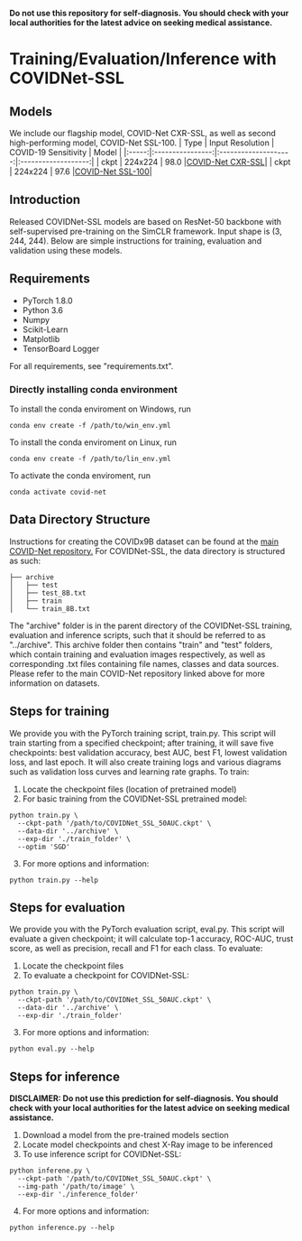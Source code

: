**Do not use this repository for self-diagnosis. You should check with your local authorities for the latest advice on seeking medical assistance.**

# Training/Evaluation/Inference with COVIDNet-SSL

## Models
We include our flagship model, COVID-Net CXR-SSL, as well as second high-performing model, COVID-Net SSL-100.
|  Type | Input Resolution | COVID-19 Sensitivity |        Model        |
|:-----:|:----------------:|:--------------------:|:-------------------:|
|  ckpt |      224x224     |         98.0         |[COVID-Net CXR-SSL](https://drive.google.com/drive/folders/1iB1GA1q73usP5sLjkpb6t_WvGhP2_ZKm?usp=sharing)|
|  ckpt |      224x224     |         97.6         |[COVID-Net SSL-100](https://drive.google.com/drive/folders/1iB1GA1q73usP5sLjkpb6t_WvGhP2_ZKm?usp=sharing)|

## Introduction
Released COVIDNet-SSL models are based on ResNet-50 backbone with self-supervised pre-training on the SimCLR framework. Input shape is (3, 244, 244). Below are simple instructions for training, evaluation and validation using these models. 

## Requirements
- PyTorch 1.8.0
- Python 3.6
- Numpy
- Scikit-Learn
- Matplotlib
- TensorBoard Logger

For all requirements, see "requirements.txt".

### Directly installing conda environment
To install the conda enviroment on Windows, run
```
conda env create -f /path/to/win_env.yml 
```
To install the conda enviroment on Linux, run
```
conda env create -f /path/to/lin_env.yml
```
To activate the conda enviroment, run
```
conda activate covid-net
```
## Data Directory Structure
Instructions for creating the COVIDx9B dataset can be found at the [main COVID-Net repository.](https://github.com/lindawangg/COVID-Net)
For COVIDNet-SSL, the data directory is structured as such:
```
├── archive
│   ├── test
│   ├── test_8B.txt
│   ├── train
│   └── train_8B.txt
```
The "archive" folder is in the parent directory of the COVIDNet-SSL training, evaluation and inference scripts, such that it should be referred to as "../archive". This archive folder then contains "train" and "test" folders, which contain training and evaluation images respectively, as well as corresponding .txt files containing file names, classes and data sources. Please refer to the main COVID-Net repository linked above for more information on datasets.

## Steps for training
We provide you with the PyTorch training script, train.py. This script will train starting from a specified checkpoint; after training, it will save five checkpoints: best validation accuracy, best AUC, best F1, lowest validation loss, and last epoch. It will also create training logs and various diagrams such as validation loss curves and learning rate graphs.
To train:
1. Locate the checkpoint files (location of pretrained model)
2. For basic training from the COVIDNet-SSL pretrained model:
```
python train.py \
  --ckpt-path '/path/to/COVIDNet_SSL_50AUC.ckpt' \
  --data-dir '../archive' \
  --exp-dir './train_folder' \
  --optim 'SGD'
```
3. For more options and information:
```
python train.py --help
```

## Steps for evaluation
We provide you with the PyTorch evaluation script, eval.py. This script will evaluate a given checkpoint; it will calculate top-1 accuracy, ROC-AUC, trust score, as well as precision, recall and F1 for each class. 
To evaluate:
1. Locate the checkpoint files
2. To evaluate a checkpoint for COVIDNet-SSL:
```
python train.py \
  --ckpt-path '/path/to/COVIDNet_SSL_50AUC.ckpt' \
  --data-dir '../archive' \
  --exp-dir './train_folder'
```
3. For more options and information:
```
python eval.py --help
```

## Steps for inference
**DISCLAIMER: Do not use this prediction for self-diagnosis. You should check with your local authorities for the latest advice on seeking medical assistance.**
1. Download a model from the pre-trained models section
2. Locate model checkpoints and chest X-Ray image to be inferenced
3. To use inference script for COVIDNet-SSL:
```
python inferene.py \
  --ckpt-path '/path/to/COVIDNet_SSL_50AUC.ckpt' \
  --img-path '/path/to/image' \
  --exp-dir './inference_folder'
```
4. For more options and information:
```
python inference.py --help
```

